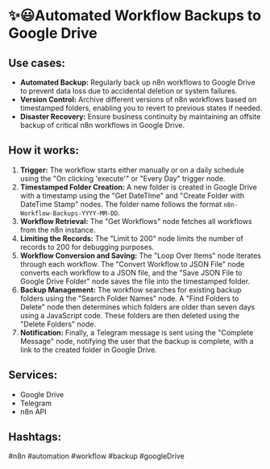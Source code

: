 # ✨😃Automated Workflow Backups to Google Drive

## Use cases:

- **Automated Backup:** Regularly back up n8n workflows to Google Drive to prevent data loss due to accidental deletion or system failures.
- **Version Control:** Archive different versions of n8n workflows based on timestamped folders, enabling you to revert to previous states if needed.
- **Disaster Recovery:** Ensure business continuity by maintaining an offsite backup of critical n8n workflows in Google Drive.

## How it works:

1.  **Trigger:** The workflow starts either manually or on a daily schedule using the "On clicking 'execute'" or "Every Day" trigger node.
2.  **Timestamped Folder Creation:** A new folder is created in Google Drive with a timestamp using the "Get DateTIme" and "Create Folder with DateTime Stamp" nodes. The folder name follows the format `n8n-Workflow-Backups-YYYY-MM-DD`.
3.  **Workflow Retrieval:** The "Get Workflows" node fetches all workflows from the n8n instance.
4.  **Limiting the Records:** The "Limit to 200" node limits the number of records to 200 for debugging purposes.
5.  **Workflow Conversion and Saving:** The "Loop Over Items" node iterates through each workflow. The "Convert Workflow to JSON File" node converts each workflow to a JSON file, and the "Save JSON File to Google Drive Folder" node saves the file into the timestamped folder.
6.  **Backup Management:** The workflow searches for existing backup folders using the "Search Folder Names" node. A "Find Folders to Delete" node then determines which folders are older than seven days using a JavaScript code. These folders are then deleted using the "Delete Folders" node.
7.  **Notification:** Finally, a Telegram message is sent using the "Complete Message" node, notifying the user that the backup is complete, with a link to the created folder in Google Drive.

## Services:

-   Google Drive
-   Telegram
-   n8n API

## Hashtags:

#n8n #automation #workflow #backup #googleDrive
